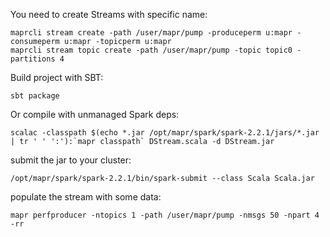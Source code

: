 You need to create Streams with specific name:

    maprcli stream create -path /user/mapr/pump -produceperm u:mapr -consumeperm u:mapr -topicperm u:mapr
    maprcli stream topic create -path /user/mapr/pump -topic topic0 -partitions 4

Build project with SBT:
    
    sbt package

Or compile with unmanaged Spark deps:

    scalac -classpath $(echo *.jar /opt/mapr/spark/spark-2.2.1/jars/*.jar | tr ' ' ':'):`mapr classpath` DStream.scala -d DStream.jar


submit the jar to your cluster:

    /opt/mapr/spark/spark-2.2.1/bin/spark-submit --class Scala Scala.jar

populate the stream with some data:

    mapr perfproducer -ntopics 1 -path /user/mapr/pump -nmsgs 50 -npart 4 -rr
    
